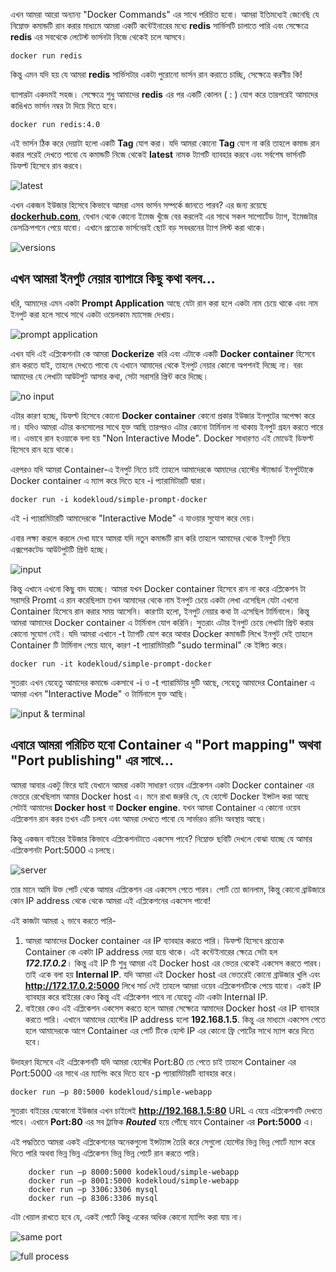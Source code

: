 এখন আমরা আরো অন্যান্য "Docker Commands" এর সাথে পরিচিত হবো। আমরা ইতিমধ্যেই জেনেছি যে নিম্নোক্ত কমান্ডটি রান করার মাধ্যমে আমরা একটি কন্টেইনারের মধ্যে **redis** সার্ভিসটি চালাতে পারি এবং সেক্ষেত্রে **redis** এর সবথেকে লেটেস্ট ভার্সনটা নিজে থেকেই চলে আসবে।

``` docker run redis ```

কিন্তু এমন যদি হয় যে আমরা **redis** সার্ভিসটার একটা পুরোনো ভার্সন রান করাতে চাচ্ছি, সেক্ষেত্রে করণীয় কি!

ব্যাপারটা একদমই সহজ। সেক্ষেত্রে শুধু আমাদের **redis** এর পর একটি কোলন ( : ) যোগ করে তারপরেই আমাদের কাঙিখত ভার্সন নম্বর টা দিয়ে দিতে হবে।

``` docker run redis:4.0 ```

এই ভার্সন ঠিক করে দেয়াটা হলো একটি **Tag** যোগ করা। যদি আমরা কোনো **Tag** যোগ না করি তাহলে কমান্ড রান করার পরেই দেখতে পাবো যে কমান্ডটি নিজে থেকেই **latest** নামক ট্যাগটি ব্যাবহার করবে এবং সর্বশেষ ভার্সনটি ডিফল্ট হিসেবে রান করবে।

![latest](/Docker-run/latest.png)

এখন একজন ইউজার হিসেবে কিভাবে আমরা এসব ভার্সন সম্পর্কে জানতে পারব? এর জন্য রয়েছে **[dockerhub.com](https://hub.docker.com/search?q=)**, যেখান থেকে কোনো ইমেজ খুঁজে বের করলেই এর সাথে সকল সাপোর্টেড ট্যাগ, ইমেজটার ডেসক্রিপশনে পেয়ে যাবো। এখানে প্রত্যেক ভার্সনেরই ছোট বড় সবধরনের ট্যাগ লিস্ট করা থাকে।

![versions](/Docker-run/versions.png)

এখন আমরা ইনপুট নেয়ার ব্যাপারে কিছু কথা বলব... 
---

ধরি, আমাদের এমন একটা **Prompt Application** আছে যেটা রান করা হলে একটা নাম চেয়ে থাকে এবং নাম ইনপুট করা হলে সাথে সাথে একটা ওয়েলকাম ম্যাসেজ দেখায়।

![prompt application](/Docker-run/prompt%20app.png)

এখন যদি এই এপ্লিকেশনটা কে আমরা **Dockerize** করি এবং এটাকে একটি **Docker container** হিসেবে রান করতে যাই, তাহলে দেখতে পাবো যে এখানে আমাদের থেকে ইনপুট নেয়ার কোনো অপশনই দিচ্ছে না। বরং আমাদের যে লেখাটা আউটপুট আসার কথা, সেটা সরাসরি প্রিন্ট করে দিচ্ছে।

![no input](/Docker-run/no%20input.png)

এটার কারণ হচ্ছে, ডিফল্ট হিসেবে কোনো **Docker container** কোনো প্রকার ইউজার ইনপুটের অপেক্ষা করে না। যদিও আমরা এটার কনসোলের সাথে যুক্ত আছি তারপরও এটার কোনো টার্মিনাল না থাকায় ইনপুট গ্রহন করতে পারে না। এভাবে রান হওয়াকে বলা হয় "Non Interactive Mode". Docker সাধারণত এই মোডেই ডিফল্ট হিসেবে রান হয়ে থাকে।

এরপরও যদি আমরা Container-এ ইনপুট নিতে চাই তাহলে আমাদেরকে আমাদের হোস্টের স্ট্যান্ডার্ড ইনপুটটাকে Docker container এ ম্যাপ করে দিতে হবে -i প্যারামিটারটি দ্বারা।

``` docker run -i kodekloud/simple-prompt-docker ```

এই -i প্যারামিটারটি আমাদেরকে "Interactive Mode" এ যাওয়ার সুযোগ করে দেয়।

এবার লক্ষ্য করলে করলে দেখা যাবে আমরা যদি নতুন কমান্ডটি রান করি তাহলে আমাদের থেকে ইনপুট নিয়ে এক্সপেকটেড আউটপুটটি প্রিন্ট হচ্ছে।

![input](/Docker-run//input.png)

কিন্তু এখানে এখনো কিছু বাদ যাচ্ছে। আমরা যখন Docker container হিসেবে রান না করে এপ্লিকেশন টা সরাসরি Promt এ রান করেছিলাম তখন আমাদের থেকে নাম ইনপুট চেয়ে একটা লেখা এসেছিল যেটা এখনো Container হিসেবে রান করার সময় আসেনি। কারণটা হলো, ইনপুট নেয়ার কথা টা এসেছিল টার্মিনালে। কিন্তু আমরা আমাদের Docker container এ টার্মিনাল যোগ করিনি। সুতরাং এটার ইনপুট চেয়ে লেখাটা প্রিন্ট করার কোনো সুযোগ নেই। যদি আমরা এখানে -t ট্যাগটি যোগ করে আবার Docker কমান্ডটি লিখে ইনপুট দেই তাহলে Container টি টার্মিনাল পেয়ে যাবে, কারণ -t প্যারামিটারটি "sudo terminal" কে ইঙ্গিত করে।

``` docker run -it kodekloud/simple-prompt-docker ```

সুতরাং এখন যেহেতু আমাদের কমান্ডে একসাথে -i ও -t প্যারামিটার দুটি আছে, সেহেতু আমাদের Container এ আমরা এখন "Interactive Mode" ও টার্মিনালে যুক্ত আছি।

![input & terminal](/Docker-run/input%20%26%20terminal.png)

এবারে আমরা পরিচিত হবো Container এ "Port mapping" অথবা "Port publishing" এর সাথে...
---

আমরা আবার একটু ফিরে যাই যেখানে আমরা একটা সাধারণ ওয়েব এপ্লিকেশন একটা Docker container এর ভেতরে রেখেছিলাম আমার Docker host এ। মনে রাখা জরুরি যে, যে হোস্টে Docker ইন্সটল করা আছে সেটাই আমাদের **Docker host** বা **Docker engine**. 
যখন আমরা Container এ কোনো ওয়েব এপ্লিকেশন রান করব তখন এটি চলবে এবং আমরা দেখতে পাবো যে সার্ভারও রানিং অবস্থায় আছে।

কিন্তু একজন বাইরের ইউজার কিভাবে এপ্লিকেশনটাতে একসেস পাবে? নিম্নোক্ত ছবিটি দেখলে বোঝা যাচ্ছে যে আমার এপ্লিকেশনটা Port:5000 এ চলছে।

![server](/Docker-run/server.png)

তার মানে আমি উক্ত পোর্ট থেকে আমার এপ্লিকেশন এর একসেস পেতে পারব। পোর্ট তো জানলাম, কিন্তু কোনো ব্রাউজারে কোন IP address থেকে থেকে আমরা এই এপ্লিকেশনের একসেস পাবো!

এই কাজটা আমরা ২ ভাবে করতে পারি-

1. আমরা আমাদের Docker container এর IP ব্যাবহার করতে পারি। ডিফল্ট হিসেবে প্রত্যেক Container কে একটা IP address দেয়া হয়ে থাকে। এই কন্টেইনারের ক্ষেত্রে সেটা হল ***172.17.0.2***। কিন্তু এই IP টি শুধু আমরা এই Docker host এর ভেতর থেকেই একসেস করতে পারব। তাই একে বলা হয় **Internal IP**. যদি আমরা এই Docker host এর ভেতরেই কোনো ব্রাউজার খুলি এবং **http://172.17.0.2:5000** লিখে সার্চ দেই তাহলে আমরা ওয়েব এপ্লিকেশনটিকে পেয়ে যাবো। একই IP ব্যাবহার করে বাইরের কেও কিন্তু এই এপ্লিকেশন পাবে না যেহেতু এটা একটা Internal IP.
2. বাইরের কেও এই এপ্লিকেশন একসেস করতে হলে আমরা সেক্ষেত্রে আমাদের Docker host এর IP ব্যাবহার করতে পারি। এখানে আমাদের হোস্টের IP address হলো **192.168.1.5**. কিন্তু এর মাধ্যমে একসেস পেতে হলে আমাদেরকে আগে Container এর পোর্ট টিকে হোস্ট IP এর কোনো ফ্রি পোর্টের সাথে ম্যাপ করে দিতে হবে।

উদাহরণ হিসেবে এই এপ্লিকেশনটি যদি আমরা হোস্টের Port:80 তে পেতে চাই তাহলে Container এর Port:5000 এর সাথে এর ম্যাপিং করে দিতে হবে -p প্যারামিটারটি ব্যাবহার করে।

``` docker run –p 80:5000 kodekloud/simple-webapp ```

সুতরাং বাইরের যেকোনো ইউজার এখন চাইলেই **http://192.168.1.5:80** URL এ যেয়ে এপ্লিকেশনটি দেখতে পাবে। এখানে **Port:80** এর সব ট্রাফিক ***Routed*** হয়ে পৌঁছে যাবে Container এর **Port:5000** এ।

এই পদ্ধতিতে আমরা একই এপ্লিকেশনের অনেকগুলো ইন্সট্যান্স তৈরি করে সেগুলো হোস্টের ভিন্ন ভিন্ন পোর্টে ম্যাপ করে দিতে পারি অথবা ভিন্ন ভিন্ন এপ্লিকেশন ভিন্ন ভিন্ন পোর্টে রান করতে পারি।

``` 
    docker run –p 8000:5000 kodekloud/simple-webapp
    docker run –p 8001:5000 kodekloud/simple-webapp
    docker run –p 3306:3306 mysql
    docker run –p 8306:3306 mysql 
```

এটা খেয়াল রাখতে হবে যে, একই পোর্টে কিন্তু একের অধিক কোনো ম্যাপিং করা যায় না।

![same port](/Docker-run/same%20port.png)

![full process](/Docker-run/full%20process.png)
